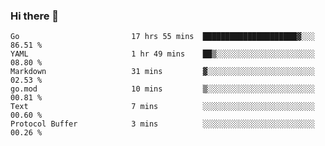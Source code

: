 ### Hi there 👋

<!--
**yeya24/yeya24** is a ✨ _special_ ✨ repository because its `README.md` (this file) appears on your GitHub profile.

Here are some ideas to get you started:

- 🔭 I’m currently working on ...
- 🌱 I’m currently learning ...
- 👯 I’m looking to collaborate on ...
- 🤔 I’m looking for help with ...
- 💬 Ask me about ...
- 📫 How to reach me: ...
- 😄 Pronouns: ...
- ⚡ Fun fact: ...
-->

<!--START_SECTION:waka-->

```text
Go                         17 hrs 55 mins  █████████████████████▓░░░   86.51 %
YAML                       1 hr 49 mins    ██▒░░░░░░░░░░░░░░░░░░░░░░   08.80 %
Markdown                   31 mins         ▓░░░░░░░░░░░░░░░░░░░░░░░░   02.53 %
go.mod                     10 mins         ▒░░░░░░░░░░░░░░░░░░░░░░░░   00.81 %
Text                       7 mins          ░░░░░░░░░░░░░░░░░░░░░░░░░   00.60 %
Protocol Buffer            3 mins          ░░░░░░░░░░░░░░░░░░░░░░░░░   00.26 %
```

<!--END_SECTION:waka-->
